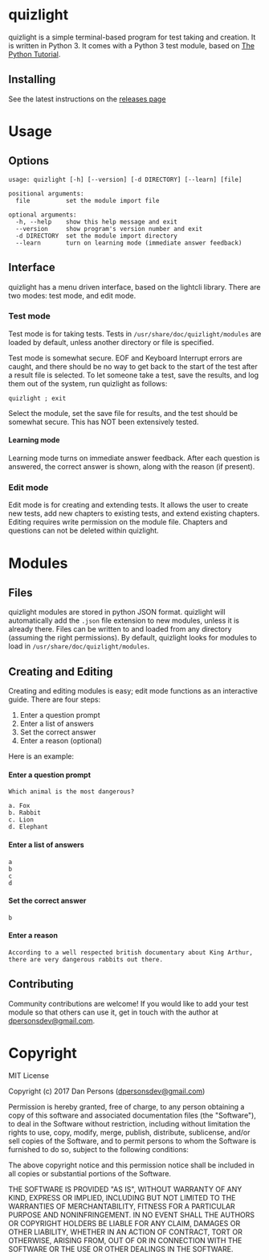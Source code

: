 # quizlight
quizlight is a simple terminal-based program for test taking and creation. It is written in Python 3. It comes with a Python 3 test module, based on [The Python Tutorial](https://docs.python.org/3/tutorial/).

## Installing
See the latest instructions on the [releases page](https://github.com/dogoncouch/quizlight/releases)


# Usage

## Options
    usage: quizlight [-h] [--version] [-d DIRECTORY] [--learn] [file]
    
    positional arguments:
      file          set the module import file
    
    optional arguments:
      -h, --help    show this help message and exit
      --version     show program's version number and exit
      -d DIRECTORY  set the module import directory
      --learn       turn on learning mode (immediate answer feedback)

## Interface
quizlight has a menu driven interface, based on the lightcli library. There are two modes: test mode, and edit mode.

### Test mode
Test mode is for taking tests. Tests in `/usr/share/doc/quizlight/modules` are loaded by default, unless another directory or file is specified.

Test mode is somewhat secure. EOF and Keyboard Interrupt errors are caught, and there should be no way to get back to the start of the test after a result file is selected. To let someone take a test, save the results, and log them out of the system, run quizlight as follows:

    quizlight ; exit

Select the module, set the save file for results, and the test should be somewhat secure. This has NOT been extensively tested.

#### Learning mode
Learning mode turns on immediate answer feedback. After each question is answered, the correct answer is shown, along with the reason (if present).

### Edit mode
Edit mode is for creating and extending tests. It allows the user to create new tests, add new chapters to existing tests, and extend existing chapters. Editing requires write permission on the module file. Chapters and questions can not be deleted within quizlight.


# Modules

## Files
quizlight modules are stored in python JSON format. quizlight will automatically add the `.json` file extension to new modules, unless it is already there. Files can be written to and loaded from any directory (assuming the right permissions). By default, quizlight looks for modules to load in `/usr/share/doc/quizlight/modules`.

## Creating and Editing
Creating and editing modules is easy; edit mode functions as an interactive guide. There are four steps:
1. Enter a question prompt
2. Enter a list of answers
3. Set the correct answer
4. Enter a reason (optional)

Here is an example:

#### Enter a question prompt
    
    Which animal is the most dangerous?

    a. Fox
    b. Rabbit
    c. Lion
    d. Elephant

#### Enter a list of answers
    
    a
    b
    c
    d

#### Set the correct answer
    
    b

#### Enter a reason
    
    According to a well respected british documentary about King Arthur, there are very dangerous rabbits out there.

## Contributing
Community contributions are welcome! If you would like to add your test module so that others can use it, get in touch with the author at [dpersonsdev@gmail.com](mailto:dpersonsdev@gmail.com).


# Copyright
MIT License

Copyright (c) 2017 Dan Persons (dpersonsdev@gmail.com)

Permission is hereby granted, free of charge, to any person obtaining a copy
of this software and associated documentation files (the "Software"), to deal
in the Software without restriction, including without limitation the rights
to use, copy, modify, merge, publish, distribute, sublicense, and/or sell
copies of the Software, and to permit persons to whom the Software is
furnished to do so, subject to the following conditions:

The above copyright notice and this permission notice shall be included in all
copies or substantial portions of the Software.

THE SOFTWARE IS PROVIDED "AS IS", WITHOUT WARRANTY OF ANY KIND, EXPRESS OR
IMPLIED, INCLUDING BUT NOT LIMITED TO THE WARRANTIES OF MERCHANTABILITY,
FITNESS FOR A PARTICULAR PURPOSE AND NONINFRINGEMENT. IN NO EVENT SHALL THE
AUTHORS OR COPYRIGHT HOLDERS BE LIABLE FOR ANY CLAIM, DAMAGES OR OTHER
LIABILITY, WHETHER IN AN ACTION OF CONTRACT, TORT OR OTHERWISE, ARISING FROM,
OUT OF OR IN CONNECTION WITH THE SOFTWARE OR THE USE OR OTHER DEALINGS IN THE
SOFTWARE.
